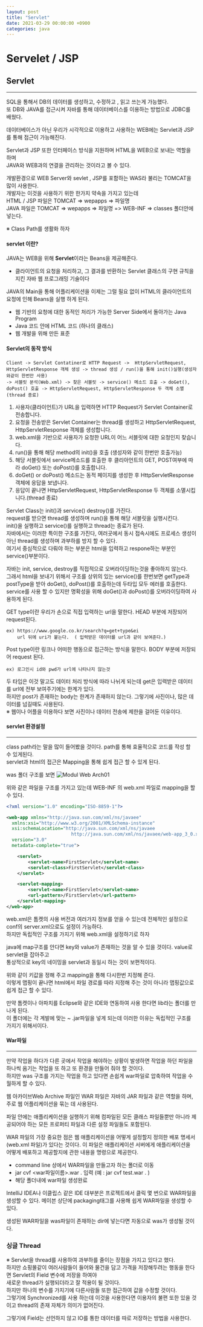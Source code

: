 ```yaml
---
layout: post
title: "Servlet"
date: 2021-03-29 00:00:00 +0900
categories: java
---
```


# Servelet / JSP
## Servlet
---
SQL을 통해서 DB의 데이터를 생성하고, 수정하고 , 읽고 쓰는게 가능했다.  
또 DB와 JAVA를 접근시켜 자바를 통해 데이터베이스를 이용하는 방법으로 JDBC를 배웠다.  

데이터베이스가 아닌 우리가 시각적으로 이용하고 사용하는 WEB에는 Servlet과 JSP를 통해 접근이 가능해진다.  

Servlet과 JSP 또한 인터페이스 방식을 지원하며 HTML을 WEB으로 보내는 역할을 하며  
JAVA와 WEB과의 연결을 관리하는 것이라고 볼 수 있다.

개발환경으로 WEB Server와 sevlet , JSP를 포함하는 WAS라 불리는 TOMCAT을 많이 사용한다.  
개발자는 이것을 사용하기 위한 한가지 약속을 가지고 있는데  
HTML / JSP 파일은 TOMCAT => wepapps => 파일명  
JAVA 파일은 TOMCAT => wepapps => 파일명 => WEB-INF => classes 폴더안에 넣는다.

※  Class Path를 생활화 하자

#### servlet 이란?
JAVA는 WEB을 위해 **Servlet**이라는 Beans을 제공해준다.
* 클라이언트의 요청을 처리하고, 그 결과를 반환하는 
Servlet 클래스의 구현 규칙을 지킨 자바 웹 프로그래밍 기술이다

JAVA의 Main을 통해 어플리케이션을 이제는 그럴 필요 없이 HTML의 클라이언트의 요청에 인해 Beans을 실행 하게 된다.

* 웹 기반의 요청에 대한 동적인 처리가 가능한 Server Side에서 돌아가는 Java Program
* Java 코드 안에 HTML 코드 (하나의 클래스)
* 웹 개발을 위해 만든 표준

#### Servlet의 동작 방식

    Client -> Servlet Contatiner로 HTTP Request ->  HttpServletRequest, HttpServletResponse 객체 생성 -> thread 생성 / run()을 통해 init()실행(생성자와같이 한번만 사용)  
    -> 서블릿 분석(Web.xml) -> 찾은 서블릿 -> service() 메소드 호출 -> doGet(), doPost() 호출 -> HttpServletRequest, HttpServletResponse 두 객체 소멸 (thread 종료)


1. 사용자(클라이언트)가 URL을 입력하면 HTTP Request가 Servlet Container로 전송합니다.
2. 요청을 전송받은 Servlet Container는 thread를 생성하고 HttpServletRequest, HttpServletResponse 객체를 생성합니다.
3. web.xml을 기반으로 사용자가 요청한 URL이 어느 서블릿에 대한 요청인지 찾습니다.
4. run()을 통해 해당 method의 init()을 호출 (생성자와 같이 한번만 호출가능)
4. 해당 서블릿에서 service메소드를 호출한 후 클리아언트의 GET, POST여부에 따라 doGet() 또는 doPost()를 호출합니다.
5. doGet() or doPost() 메소드는 동적 페이지를 생성한 후 HttpServletResponse객체에 응답을 보냅니다.
6. 응답이 끝나면 HttpServletRequest, HttpServletResponse 두 객체를 소멸시킵니다.(thread 종료)
 

Servlet Class는 init()과 service() destroy()를 가진다.  
request를 받으면 thread를 생성하며 run()을 통해 해당 서블릿을 실행시킨다.  
init()을 실행하고 service()를 실행하고 thread는 종료가 된다.  
자바에서는 이러한 특이한 구조를 가진다, 여러곳에서 동시 접속시에도 프로세스 생성이 아닌 thread를 생성하며 과부하를 방지 할 수 있다.  
여기서 중심적으로 다뤄야 하는 부분은 html을 입력하고 respone하는 부분인 service()부분이다.

자바는 init, service, destroy를 직접적으로 오버라이딩하는것을 좋아하지 않는다.  
그래서 html을 보내기 위해서 구조를 상위의 있는 service()를 한번보면 getType과 postType을 받아 doGet(), doPost()를 호출하는데 두타입 모두 에러를 호출한다.    
service를 사용 할 수 있지만 명확성을 위해 doGet()과 doPost()를 오버라이딩하여 사용하게 된다.  

GET type이란 우리가 손으로 직접 입력하는 url을 말한다. 
HEAD 부분에 저장되어 request된다.
    
    ex) https://www.google.co.kr/search?q=get+type&ei
        url 뒤에 uri가 붙는다.  ( 입력받은 데이터를 url과 같이 보여준다.)
    
Post type이란 링크나 어떠한 행동으로 접근하는 방식을 말한다.
BODY 부분에 저장되어 request 된다.

    ex) 로그인시 id와 pwd가 url에 나타나지 않는것
    
두 타입은 이것 말고도 데이터 처리 방식에 따라 나뉘게 되는데 get은 입력받은 데이터를 url에 전부 보여주기에는 한계가 있다.  
하지만 post가 존재하는 body는 한계가 존재하지 않는다. 그렇기에 사진이나, 많은 데이터를 넘길때도 사용된다.  
※ 웹이나 어플을 이용하다 보면 사진이나 데이터 전송에 제한을 걸어둔 이유이다.


#### servlet 환경설정
---

class path라는 말을 많이 들어봤을 것이다. path를 통해 효율적으로 코드를 작성 할 수 있게된다.  
servlet과 html의 접근은 Mapping을 통해 쉽게 접근 할 수 있게 된다.

was 폴더 구조를 보면
![Modul Web Arch01](https://bbung95.github.io/public/img/model_directory.png)

위와 같은 파일을 구조를 가지고 있는데 WEB-INF 의 web.xml 파일로 mapping을 할 수 있다.
```xml
<?xml version="1.0" encoding="ISO-8859-1"?>

<web-app xmlns="http://java.sun.com/xml/ns/javaee"
  xmlns:xsi="http://www.w3.org/2001/XMLSchema-instance"
  xsi:schemaLocation="http://java.sun.com/xml/ns/javaee
						http://java.sun.com/xml/ns/javaee/web-app_3_0.xsd"
  version="3.0"
  metadata-complete="true">

	<servlet>
		<servlet-name>FirstServlet</servlet-name>
		<servlet-class>FirstServlet</servlet-class>
	</servlet>

	<servlet-mapping>
		<servlet-name>FirstServlet</servlet-name>
		<url-pattern>/FirstServlet</url-pattern>
	</servlet-mapping>
</web-app>
```
web.xml은 톰켓의 사용 버전과 여러가지 정보를 얻을 수 있는데 전체적인 설정으로 conf의 server.xml으로도 설정이 가능하다.  
하지만 독립적인 구조를 가지기 위해 web.xml을 설정하기로 하자  

java에 map구조를 안다면 key와 value가 존재하는 것을 알 수 있을 것이다. value로 servlet을 잡아주고  
통상적으로 key의 네이밍을 servlet과 동일시 하는 것이 보편적이다.

위와 같이 키값을 정해 주고 mapping을 통해 다시한번 지정해 준다.  
이렇게 맵핑이 끝나면 html에서 파일 경로를 따라 지정해 주는 것이 아니라 맵핑값으로 쉽게 접근 할 수 있다.

만약 톰켓이나 아파치를 Eclipse와 같은 IDE와 연동하여 사용 한다면 lib라는 폴더를 만나게 된다.  
이 폴더에는 각 계발에 맞는 ~ .jar파일을 넣게 되는데 이러한 이유는 독립적인 구조를 가지기 위해서이다. 

#### War파일
---
만약 작업을 하다가 다른 곳에서 작업을 해야하는 상황이 발생하면 작업을 하던 파일을 하나씩 옴기는 작업을 또 하고 또 환경을 만들어 줘야 할 것이다.  
하지만 was 구조를 가지는 작업을 하고 있다면 손쉽게 war파일로 압축하여 작업을 수월하게 할 수 있다.  

웹 아카이브Web Archive 파일인 WAR 파일은 자바의 JAR 파일과 같은 역할을 하며, 주로 웹 어플리케이션을 묶는 데 사용된다.

파일 안에는 애플리케이션을 실행하기 위해 컴파일된 모든 클래스 파일들뿐만 아니라 제공되어야 하는 모든 프로퍼티 파일과 다른 설정 파일들도 포함된다.

 

WAR 파일의 가장 중요한 점은 웹 애플리케이션을 어떻게 설정할지 정의한 배포 명세서(web.xml 파일)가 있다는 것이다. 이 파일은 애플리케이션 서버에게 애플리케이션을 어떻게 배포하고 제공할지에 관한 내용을 명령으로 제공한다.

* command line 상에서 WAR파일을 만들고자 하는 폴더로 이동
* jar cvf <war파일이름>.war . 입력 (예 : jar cvf test.war . )
* 해당 폴더내에 war파일 생성완료

IntelliJ IDEA나 이클립스 같은 IDE 대부분은 프로젝트에서 클릭 몇 번으로 WAR파일을 생성할 수 있다. 메이븐 상단에 packaging태그를 사용해 쉽게 WAR파일을 생성할 수 있다.

생성된 WAR파일을 was파일이 존재하는 dir에 넣는다면 자동으로 was가 생성될 것이다.

### 싱글 Thread
※  Servlet을 thread를 사용하여 과부하를 줄이는 장점을 가지고 있다고 했다.  
하지만 쇼핑몰같이 여러사람들이 들어와 물건을 담고 가격을 저장해두려는 행동을 한다면 Servlet의 Field 변수에 저장을 하여야  
새로운 thread가 실행되더라고 잘 적용이 될 것이다.  
하지만 하나의 변수를 가지기에 다른사람들 또한 접근하여 값을 수정할 것이다.  
그렇기에 Synchronized를 사용 하는데 이것을 사용한다면 이용자의 불편 또한 있을 것이고 thread의 존재 자체가 의미가 없어진다.  

그렇기에 Field는 선언하지 않고 IO를 통한 데이터를 따로 저장하는 방법을 사용한다.


